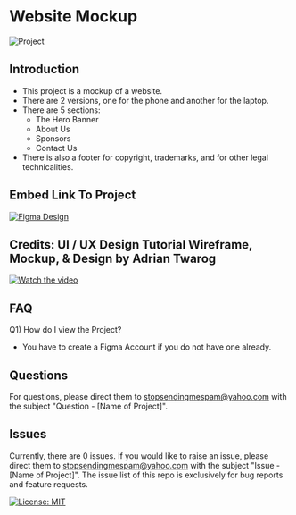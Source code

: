 # Website Mockup

![Project](https://img.shields.io/badge/Project-lightorange)

## Introduction
* This project is a mockup of a website.
* There are 2 versions, one for the phone and another for the laptop.
* There are 5 sections:
    * The Hero Banner
    * About Us
    * Sponsors
    * Contact Us
* There is also a footer for copyright, trademarks, and for other legal technicalities.

## Embed Link To Project
[![Figma Design](https://i.imgur.com/I6i8VdW.png)](https://www.figma.com/design/Qix67C8V4ghKkBHk6Y5Ih3/FreeCodeCamp%3A-UI%2FUX-Design-Tutorial?node-id=0-1&t=5XAgg9goYSPvA78A-0)

## Credits: UI / UX Design Tutorial Wireframe, Mockup, & Design by Adrian Twarog
[![Watch the video](https://img.youtube.com/vi/c9Wg6Cb_YlU/0.jpg)](https://www.youtube.com/watch?v=c9Wg6Cb_YlU)

## FAQ
Q1) How do I view the Project?<br>
* You have to create a Figma Account if you do not have one already.

## Questions
For questions, please direct them to stopsendingmespam@yahoo.com with the subject "Question - [Name of Project]".

## Issues
Currently, there are 0 issues. 
If you would like to raise an issue, please direct them to stopsendingmespam@yahoo.com with the subject "Issue - [Name of Project]".
The issue list of this repo is exclusively for bug reports and feature requests.

[![License: MIT](https://img.shields.io/badge/License-MIT%202024-orange.svg)](https://opensource.org/license/mit)
